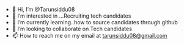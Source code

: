 - 👋 Hi, I’m @Tarunsiddu08
- 👀 I’m interested in ...Recruiting tech candidates 
- 🌱 I’m currently learning..how to source candidates through github
- 💞️ I’m looking to collaborate on Tech candidates 
- 📫 How to reach me on my email at tarunsiddu08@gmail.com

<!---
Tarunsiddu08/Tarunsiddu08 is a ✨ special ✨ repository because its `README.md` (this file) appears on your GitHub profile.
You can click the Preview link to take a look at your changes.
--->
